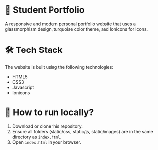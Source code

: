 # 👧 Student Portfolio
A responsive and modern personal portfolio website that uses a glassmorphism design, turquoise color theme, and Ionicons for icons.

# 🛠️ Tech Stack
The website is built using the following technologies:
- HTML5
- CSS3
- Javascript
- Ionicons

# 🚀 How to run locally?
1. Download or clone this repository.
2. Ensure all folders (static/css, static/js, static/images) are in the same directory as `index.html`.
3. Open `index.html` in your browser.


